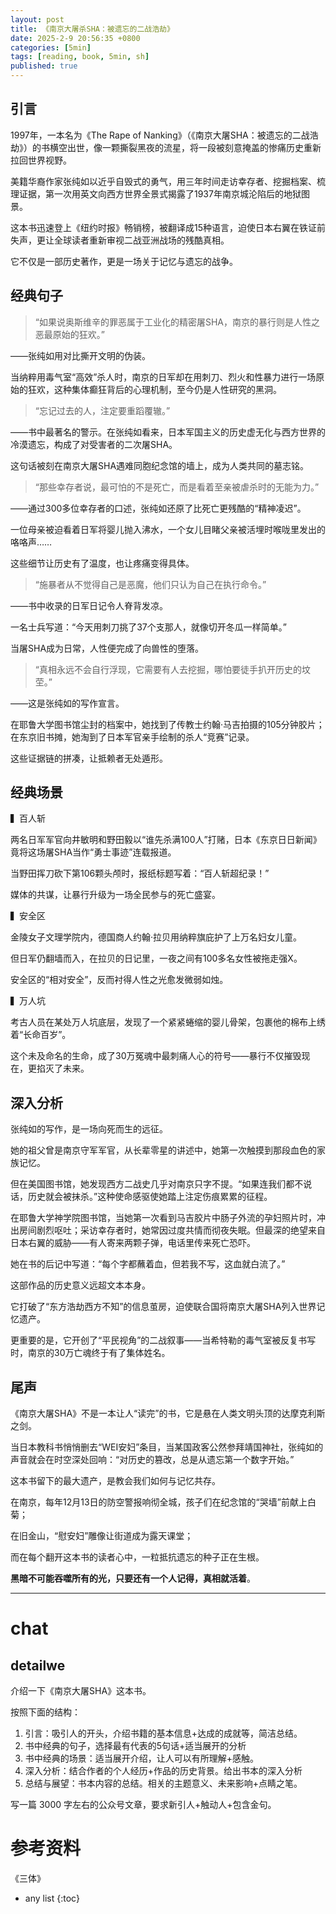 ```yaml
---
layout: post
title: 《南京大屠杀SHA：被遗忘的二战浩劫》
date: 2025-2-9 20:56:35 +0800
categories: [5min]
tags: [reading, book, 5min, sh]
published: true
---
```



## 引言 

1997年，一本名为《The Rape of Nanking》（《南京大屠SHA：被遗忘的二战浩劫》）的书横空出世，像一颗撕裂黑夜的流星，将一段被刻意掩盖的惨痛历史重新拉回世界视野。

美籍华裔作家张纯如以近乎自毁式的勇气，用三年时间走访幸存者、挖掘档案、梳理证据，第一次用英文向西方世界全景式揭露了1937年南京城沦陷后的地狱图景。

这本书迅速登上《纽约时报》畅销榜，被翻译成15种语言，迫使日本右翼在铁证前失声，更让全球读者重新审视二战亚洲战场的残酷真相。

它不仅是一部历史著作，更是一场关于记忆与遗忘的战争。  

## 经典句子

> “如果说奥斯维辛的罪恶属于工业化的精密屠SHA，南京的暴行则是人性之恶最原始的狂欢。”  

——张纯如用对比撕开文明的伪装。

当纳粹用毒气室“高效”杀人时，南京的日军却在用刺刀、烈火和性暴力进行一场原始的狂欢，这种集体癫狂背后的心理机制，至今仍是人性研究的黑洞。  

> “忘记过去的人，注定要重蹈覆辙。” 

——书中最著名的警示。在张纯如看来，日本军国主义的历史虚无化与西方世界的冷漠遗忘，构成了对受害者的二次屠SHA。

这句话被刻在南京大屠SHA遇难同胞纪念馆的墙上，成为人类共同的墓志铭。  

> “那些幸存者说，最可怕的不是死亡，而是看着至亲被虐杀时的无能为力。”  

——通过300多位幸存者的口述，张纯如还原了比死亡更残酷的“精神凌迟”。

一位母亲被迫看着日军将婴儿抛入沸水，一个女儿目睹父亲被活埋时喉咙里发出的咯咯声……

这些细节让历史有了温度，也让疼痛变得具体。  

> “施暴者从不觉得自己是恶魔，他们只认为自己在执行命令。”  

——书中收录的日军日记令人脊背发凉。

一名士兵写道：“今天用刺刀挑了37个支那人，就像切开冬瓜一样简单。”

当屠SHA成为日常，人性便完成了向兽性的堕落。  

> “真相永远不会自行浮现，它需要有人去挖掘，哪怕要徒手扒开历史的坟茔。”  

——这是张纯如的写作宣言。

在耶鲁大学图书馆尘封的档案中，她找到了传教士约翰·马吉拍摄的105分钟胶片；在东京旧书摊，她淘到了日本军官亲手绘制的杀人“竞赛”记录。

这些证据链的拼凑，让抵赖者无处遁形。  

## 经典场景

▍百人斩

两名日军军官向井敏明和野田毅以“谁先杀满100人”打赌，日本《东京日日新闻》竟将这场屠SHA当作“勇士事迹”连载报道。

当野田挥刀砍下第106颗头颅时，报纸标题写着：“百人斩超纪录！”

媒体的共谋，让暴行升级为一场全民参与的死亡盛宴。  

▍安全区 

金陵女子文理学院内，德国商人约翰·拉贝用纳粹旗庇护了上万名妇女儿童。

但日军仍翻墙而入，在拉贝的日记里，一夜之间有100多名女性被拖走强X。

安全区的“相对安全”，反而衬得人性之光愈发微弱如烛。  

▍万人坑 

考古人员在某处万人坑底层，发现了一个紧紧蜷缩的婴儿骨架，包裹他的棉布上绣着“长命百岁”。

这个未及命名的生命，成了30万冤魂中最刺痛人心的符号——暴行不仅摧毁现在，更掐灭了未来。  

## 深入分析 

张纯如的写作，是一场向死而生的远征。

她的祖父曾是南京守军军官，从长辈零星的讲述中，她第一次触摸到那段血色的家族记忆。

但在美国图书馆，她发现西方二战史几乎对南京只字不提。“如果连我们都不说话，历史就会被抹杀。”这种使命感驱使她踏上注定伤痕累累的征程。  

在耶鲁大学神学院图书馆，当她第一次看到马吉胶片中肠子外流的孕妇照片时，冲出房间剧烈呕吐；采访幸存者时，她常因过度共情而彻夜失眠。但最深的绝望来自日本右翼的威胁——有人寄来两颗子弹，电话里传来死亡恐吓。

她在书的后记中写道：“每个字都蘸着血，但若我不写，这血就白流了。”  

这部作品的历史意义远超文本本身。

它打破了“东方浩劫西方不知”的信息茧房，迫使联合国将南京大屠SHA列入世界记忆遗产。

更重要的是，它开创了“平民视角”的二战叙事——当希特勒的毒气室被反复书写时，南京的30万亡魂终于有了集体姓名。  

## 尾声

《南京大屠SHA》不是一本让人“读完”的书，它是悬在人类文明头顶的达摩克利斯之剑。

当日本教科书悄悄删去“WEI安妇”条目，当某国政客公然参拜靖国神社，张纯如的声音就会在时空深处回响：“对历史的篡改，总是从遗忘第一个数字开始。”  

这本书留下的最大遗产，是教会我们如何与记忆共存。

在南京，每年12月13日的防空警报响彻全城，孩子们在纪念馆的“哭墙”前献上白菊；

在旧金山，“慰安妇”雕像让街道成为露天课堂；

而在每个翻开这本书的读者心中，一粒抵抗遗忘的种子正在生根。

**黑暗不可能吞噬所有的光，只要还有一个人记得，真相就活着**。

--------------------------------------------------------------------------------------------------------

# chat

## detailwe

介绍一下《南京大屠SHA》这本书。

按照下面的结构：

1. 引言：吸引人的开头，介绍书籍的基本信息+达成的成就等，简洁总结。
2. 书中经典的句子，选择最有代表的5句话+适当展开的分析
3. 书中经典的场景：适当展开介绍，让人可以有所理解+感触。
4. 深入分析：结合作者的个人经历+作品的历史背景。给出书本的深入分析
5. 总结与展望：书本内容的总结。相关的主题意义、未来影响+点睛之笔。

写一篇 3000 字左右的公众号文章，要求新引人+触动人+包含金句。


# 参考资料

 《三体》

* any list
{:toc}
